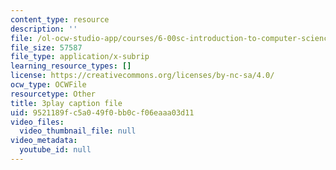 ```yaml
---
content_type: resource
description: ''
file: /ol-ocw-studio-app/courses/6-00sc-introduction-to-computer-science-and-programming-spring-2011/9521189fc5a049f0bb0cf06eaaa03d11_8I0BmT1ccuw.srt
file_size: 57587
file_type: application/x-subrip
learning_resource_types: []
license: https://creativecommons.org/licenses/by-nc-sa/4.0/
ocw_type: OCWFile
resourcetype: Other
title: 3play caption file
uid: 9521189f-c5a0-49f0-bb0c-f06eaaa03d11
video_files:
  video_thumbnail_file: null
video_metadata:
  youtube_id: null
---
```

